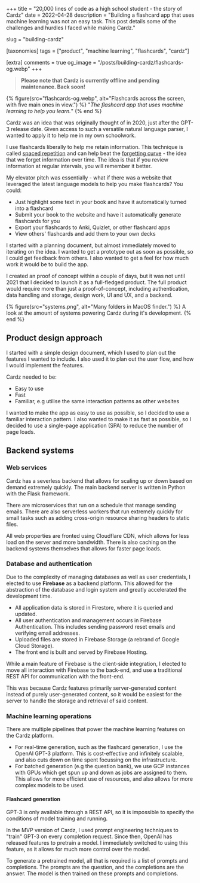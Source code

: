 +++
title = "20,000 lines of code as a high school student - the story of Cardz"
date = 2022-04-28
description = "Building a flashcard app that uses machine learning was not an easy task. This post details some of the challenges and hurdles I faced while making Cardz."

slug = "building-cardz"

[taxonomies]
tags = ["product", "machine learning", "flashcards", "cardz"]

[extra]
comments = true
og_image = "/posts/building-cardz/flashcards-og.webp"
+++

<!-- ![A picture of Cardz's main deck view page.](deck.png) -->

> **Please note that Cardz is currently offline and pending maintenance. Back soon!**

{% figure(src="flashcards-og.webp", alt="Flashcards across the screen, with five main ones in view.") %}
    "_The flashcard app that uses machine learning to help you learn._"
{% end %}

Cardz was an idea that was originally thought of in 2020, just after the GPT-3 release date. Given access to such a versatile natural language parser, I wanted to apply it to help me in my own schoolwork.

I use flashcards liberally to help me retain information. This technique is called [spaced repetition](https://en.wikipedia.org/wiki/Spaced_repetition) and can help beat the [forgetting curve](https://en.wikipedia.org/wiki/Forgetting_curve) - the idea that we forget information over time. The idea is that if you review information at regular intervals, you will remember it better.

My elevator pitch was essentially - what if there was a website that leveraged the latest language models to help you make flashcards? You could:
-   Just highlight some text in your book and have it automatically turned into a flashcard
-   Submit your book to the website and have it automatically generate flashcards for you
-   Export your flashcards to Anki, Quizlet, or other flashcard apps
-   View others' flashcards and add them to your own decks

I started with a planning document, but almost immediately moved to iterating on the idea. I wanted to get a prototype out as soon as possible, so I could get feedback from others. I also wanted to get a feel for how much work it would be to build the app.

I created an proof of concept within a couple of days, but it was not until 2021 that I decided to launch it as a full-fledged product. The full product would require more than just a proof-of-concept, including authentication, data handling and storage, design work, UI and UX, and a backend.

{% figure(src="systems.png", alt="Many folders in MacOS finder.") %}
    A look at the amount of systems powering Cardz during it's development.
{% end %}

Product design approach
-----------------------

I started with a simple design document, which I used to plan out the features I wanted to include. I also used it to plan out the user flow, and how I would implement the features.

Cardz needed to be:
-  Easy to use
-  Fast
-  Familiar, e.g utilise the same interaction patterns as other websites

I wanted to make the app as easy to use as possible, so I decided to use a familiar interaction pattern. I also wanted to make it as fast as possible, so I decided to use a single-page application (SPA) to reduce the number of page loads.

Backend systems
---------------

### Web services

Cardz has a severless backend that allows for scaling up or down based on demand extremely quickly. The main backend server is written in Python with the Flask framework.

There are microservices that run on a schedule that manage sending emails. There are also serverless workers that run extremely quickly for small tasks such as adding cross-origin resource sharing headers to static files.

All web properties are fronted using Cloudflare CDN, which allows for less load on the server and more bandwidth. There is also caching on the backend systems themselves that allows for faster page loads.

### Database and authentication

Due to the complexity of managing databases as well as user credentials, I elected to use **Firebase** as a backend platform. This allowed for the abstraction of the database and login system and greatly accelerated the development time.

*   All application data is stored in Firestore, where it is queried and updated.
*   All user authentication and management occurs in Firebase Authentication. This includes sending password reset emails and verifying email addresses.
*   Uploaded files are stored in Firebase Storage (a rebrand of Google Cloud Storage).
*   The front end is built and served by Firebase Hosting.

While a main feature of Firebase is the client-side integration, I elected to move all interaction with Firebase to the back-end, and use a traditional REST API for communication with the front-end.

This was because Cardz features primarily server-generated content instead of purely user-generated content, so it would be easiest for the server to handle the storage and retrieval of said content.

### Machine learning operations
There are multiple pipelines that power the machine learning features on the Cardz platform.
- For real-time generation, such as the flashcard generation, I use the OpenAI GPT-3 platform. This is cost-effective and infinitely scalable, and also cuts down on time spent focussing on the infrastructure.
- For batched generation (e.g the question bank), we use GCP instances with GPUs which get spun up and down as jobs are assigned to them. This allows for more efficient use of resources, and also allows for more complex models to be used.

#### Flashcard generation

GPT-3 is only available through a REST API, so it is impossible to specify the conditions of model training and running.

In the MVP version of Cardz, I used prompt engineering techniques to "train" GPT-3 on every completion request. Since then, OpenAI has released features to pretrain a model. I immediately switched to using this feature, as it allows for much more control over the model.

To generate a pretrained model, all that is required is a list of prompts and completions. The prompts are the question, and the completions are the answer. The model is then trained on these prompts and completions.